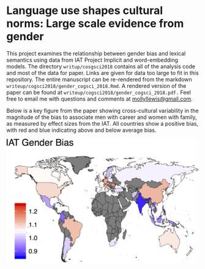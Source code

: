 Language use shapes cultural norms: Large scale evidence from gender
===

This project examines the relationship between gender bias and lexical semantics using data from IAT Project Implicit and word-embedding models. The directory `writup/cosgsci2018` contains all of the analysis code and most of the data for paper. Links are given for data too large to fit in this repository. The entire manuscript can be re-rendered from the markdown `writeup/cogsci2018/gender_cogsci_2018.Rmd`. A rendered version of the paper can be found at `writeup/cogsci2018/gender_cogsci_2018.pdf.` Feel free to email me with questions and comments at mollyllewis@gmail.com.

Below is a key figure from the paper showing cross-cultural variability in the magnitude of the bias to associate men with career and women with family, as measured by effect sizes from the IAT. All countries show a positive bias, with red and blue indicating above and below average bias. 

![](writeup/cogsci2018/figs/country_gender_bias_map-1.png?raw=true)
